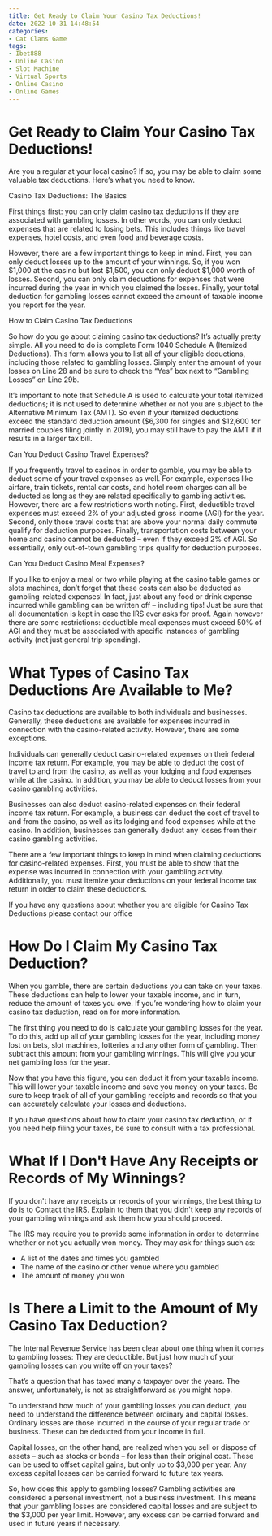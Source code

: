 ```yaml
---
title: Get Ready to Claim Your Casino Tax Deductions!
date: 2022-10-31 14:48:54
categories:
- Cat Clans Game
tags:
- Ibet888
- Online Casino
- Slot Machine
- Virtual Sports
- Online Casino
- Online Games
---
```



#  Get Ready to Claim Your Casino Tax Deductions!

Are you a regular at your local casino? If so, you may be able to claim some valuable tax deductions. Here’s what you need to know.

Casino Tax Deductions: The Basics

First things first: you can only claim casino tax deductions if they are associated with gambling losses. In other words, you can only deduct expenses that are related to losing bets. This includes things like travel expenses, hotel costs, and even food and beverage costs.

However, there are a few important things to keep in mind. First, you can only deduct losses up to the amount of your winnings. So, if you won $1,000 at the casino but lost $1,500, you can only deduct $1,000 worth of losses. Second, you can only claim deductions for expenses that were incurred during the year in which you claimed the losses. Finally, your total deduction for gambling losses cannot exceed the amount of taxable income you report for the year.

How to Claim Casino Tax Deductions

So how do you go about claiming casino tax deductions? It’s actually pretty simple. All you need to do is complete Form 1040 Schedule A (Itemized Deductions). This form allows you to list all of your eligible deductions, including those related to gambling losses. Simply enter the amount of your losses on Line 28 and be sure to check the “Yes” box next to “Gambling Losses” on Line 29b.

It’s important to note that Schedule A is used to calculate your total itemized deductions; it is not used to determine whether or not you are subject to the Alternative Minimum Tax (AMT). So even if your itemized deductions exceed the standard deduction amount ($6,300 for singles and $12,600 for married couples filing jointly in 2019), you may still have to pay the AMT if it results in a larger tax bill.

Can You Deduct Casino Travel Expenses?

If you frequently travel to casinos in order to gamble, you may be able to deduct some of your travel expenses as well. For example, expenses like airfare, train tickets, rental car costs, and hotel room charges can all be deducted as long as they are related specifically to gambling activities. However, there are a few restrictions worth noting. First, deductible travel expenses must exceed 2% of your adjusted gross income (AGI) for the year. Second, only those travel costs that are above your normal daily commute qualify for deduction purposes. Finally, transportation costs between your home and casino cannot be deducted – even if they exceed 2% of AGI. So essentially, only out-of-town gambling trips qualify for deduction purposes.

Can You Deduct Casino Meal Expenses?

If you like to enjoy a meal or two while playing at the casino table games or slots machines, don’t forget that these costs can also be deducted as gambling-related expenses! In fact, just about any food or drink expense incurred while gambling can be written off – including tips! Just be sure that all documentation is kept in case the IRS ever asks for proof. Again however there are some restrictions: deductible meal expenses must exceed 50% of AGI and they must be associated with specific instances of gambling activity (not just general trip spending).

#  What Types of Casino Tax Deductions Are Available to Me?

Casino tax deductions are available to both individuals and businesses. Generally, these deductions are available for expenses incurred in connection with the casino-related activity. However, there are some exceptions.

Individuals can generally deduct casino-related expenses on their federal income tax return. For example, you may be able to deduct the cost of travel to and from the casino, as well as your lodging and food expenses while at the casino. In addition, you may be able to deduct losses from your casino gambling activities.

Businesses can also deduct casino-related expenses on their federal income tax return. For example, a business can deduct the cost of travel to and from the casino, as well as its lodging and food expenses while at the casino. In addition, businesses can generally deduct any losses from their casino gambling activities.

There are a few important things to keep in mind when claiming deductions for casino-related expenses. First, you must be able to show that the expense was incurred in connection with your gambling activity. Additionally, you must itemize your deductions on your federal income tax return in order to claim these deductions.

If you have any questions about whether you are eligible for Casino Tax Deductions please contact our office

#  How Do I Claim My Casino Tax Deduction?

When you gamble, there are certain deductions you can take on your taxes. These deductions can help to lower your taxable income, and in turn, reduce the amount of taxes you owe. If you’re wondering how to claim your casino tax deduction, read on for more information.

The first thing you need to do is calculate your gambling losses for the year. To do this, add up all of your gambling losses for the year, including money lost on bets, slot machines, lotteries and any other form of gambling. Then subtract this amount from your gambling winnings. This will give you your net gambling loss for the year.

Now that you have this figure, you can deduct it from your taxable income. This will lower your taxable income and save you money on your taxes. Be sure to keep track of all of your gambling receipts and records so that you can accurately calculate your losses and deductions.

If you have questions about how to claim your casino tax deduction, or if you need help filing your taxes, be sure to consult with a tax professional.

#  What If I Don't Have Any Receipts or Records of My Winnings?

If you don't have any receipts or records of your winnings, the best thing to do is to Contact the IRS. Explain to them that you didn't keep any records of your gambling winnings and ask them how you should proceed.

The IRS may require you to provide some information in order to determine whether or not you actually won money. They may ask for things such as:
- A list of the dates and times you gambled
- The name of the casino or other venue where you gambled
- The amount of money you won

#  Is There a Limit to the Amount of My Casino Tax Deduction?

The Internal Revenue Service has been clear about one thing when it comes to gambling losses: They are deductible. But just how much of your gambling losses can you write off on your taxes?

That’s a question that has taxed many a taxpayer over the years. The answer, unfortunately, is not as straightforward as you might hope.

To understand how much of your gambling losses you can deduct, you need to understand the difference between ordinary and capital losses. Ordinary losses are those incurred in the course of your regular trade or business. These can be deducted from your income in full.

Capital losses, on the other hand, are realized when you sell or dispose of assets – such as stocks or bonds – for less than their original cost. These can be used to offset capital gains, but only up to $3,000 per year. Any excess capital losses can be carried forward to future tax years.

So, how does this apply to gambling losses? Gambling activities are considered a personal investment, not a business investment. This means that your gambling losses are considered capital losses and are subject to the $3,000 per year limit. However, any excess can be carried forward and used in future years if necessary.
